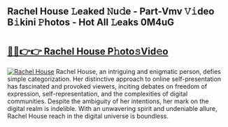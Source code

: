 ## Rachel House 𝙻eaked 𝙽u𝚍e - Part-Vmv 𝚅𝚒deo B𝚒kini 𝙿hotos - Hot All 𝙻eaks 0M4uG

# <h2><a href="http://ld1ac8.urlbe.top/?page=Rachel+House">🔗🔗👉👉 Rachel House P𝚑oto𝚜Vid𝚎o</a></h2>

[![Rachel House](https://i.imgur.com/eBuTRDB.gif)](http://ld1ac8.urlbe.top/?page=Rachel+House)
Rachel House, an intriguing and enigmatic person, defies simple categorization. Her distinctive approach to online self-presentation has fascinated and provoked viewers, inciting debates on freedom of expression, self-representation, and the complexities of digital communities. Despite the ambiguity of her intentions, her mark on the digital realm is indelible. With an unwavering spirit and undeniable allure, Rachel House reach in the digital universe is boundless.
